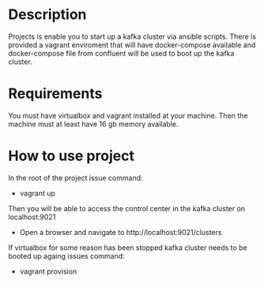 # Description
Projects is enable you to start up a kafka cluster via ansible scripts. There is provided a vagrant enviroment that will
have docker-compose available and docker-compose file from confluent will be used to boot up the kafka cluster.

# Requirements
You must have virtualbox and vagrant installed at your machine. 
Then the machine must at least have 16 gb memory available.

# How to use project
In the root of the project issue command: 
* vagrant up

Then you will be able to access the control center in the kafka cluster on localhost:9021
* Open a browser and navigate to http://localhost:9021/clusters

If virtualbox for some reason has been stopped kafka cluster needs to be booted up againg issues command:
* vagrant provision

